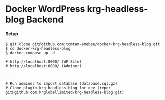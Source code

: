 # Docker WordPress krg-headless-blog Backend

#### Setup 
```console
$ git clone git@github.com:tomtam-amebae/docker-krg-headless-blog.git
$ cd docker-krg-headless-blog
$ docker-compose up -d

# http://localhost:8000/ (WP Site)
# http://localhost:8080/ (Adminer)

---

# Run adminer to import database (database.sql.gz)
# Clone plugin krg-headless-blog for dev (repo: git@github.com:krgloballimited/krg-headless-blog.git)
```